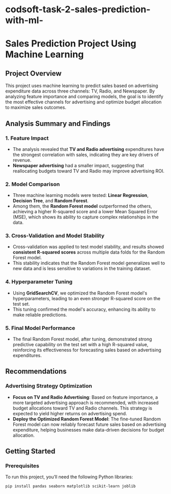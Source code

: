 # codsoft-task-2-sales-prediction-with-ml-
# Sales Prediction Project Using Machine Learning

## Project Overview
This project uses machine learning to predict sales based on advertising expenditure data across three channels: TV, Radio, and Newspaper. By analyzing feature importance and comparing models, the goal is to identify the most effective channels for advertising and optimize budget allocation to maximize sales outcomes.

## Analysis Summary and Findings

### 1. Feature Impact
   - The analysis revealed that **TV and Radio advertising** expenditures have the strongest correlation with sales, indicating they are key drivers of revenue.
   - **Newspaper advertising** had a smaller impact, suggesting that reallocating budgets toward TV and Radio may improve advertising ROI.

### 2. Model Comparison
   - Three machine learning models were tested: **Linear Regression**, **Decision Tree**, and **Random Forest**.
   - Among them, the **Random Forest model** outperformed the others, achieving a higher R-squared score and a lower Mean Squared Error (MSE), which shows its ability to capture complex relationships in the data.

### 3. Cross-Validation and Model Stability
   - Cross-validation was applied to test model stability, and results showed **consistent R-squared scores** across multiple data folds for the Random Forest model.
   - This stability indicates that the Random Forest model generalizes well to new data and is less sensitive to variations in the training dataset.

### 4. Hyperparameter Tuning
   - Using **GridSearchCV**, we optimized the Random Forest model's hyperparameters, leading to an even stronger R-squared score on the test set.
   - This tuning confirmed the model's accuracy, enhancing its ability to make reliable predictions.

### 5. Final Model Performance
   - The final Random Forest model, after tuning, demonstrated strong predictive capability on the test set with a high R-squared value, reinforcing its effectiveness for forecasting sales based on advertising expenditures.

## Recommendations

### Advertising Strategy Optimization
   - **Focus on TV and Radio Advertising**: Based on feature importance, a more targeted advertising approach is recommended, with increased budget allocations toward TV and Radio channels. This strategy is expected to yield higher returns on advertising spend.
   - **Deploy the Optimized Random Forest Model**: The fine-tuned Random Forest model can now reliably forecast future sales based on advertising expenditure, helping businesses make data-driven decisions for budget allocation.

## Getting Started

### Prerequisites
To run this project, you’ll need the following Python libraries:
```bash
pip install pandas seaborn matplotlib scikit-learn joblib
